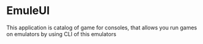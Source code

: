# EmuleUI
This application is catalog of game for consoles, that allows you run games on emulators by using CLI of this emulators
